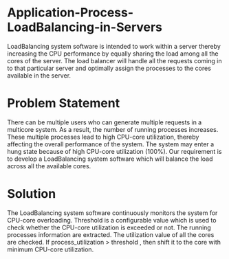 # Application-Process-LoadBalancing-in-Servers
LoadBalancing system software is intended to work within a server thereby increasing the CPU performance by equally sharing the load among all the cores of the server.
The load balancer will handle all the requests coming in to that particular server and optimally assign the processes to the cores available in the server.

# Problem Statement
There can be multiple users who can generate multiple requests in a multicore system. As a result, the number of running processes increases.
These multiple processes lead to high CPU-core utilization, thereby affecting the overall performance of the system. The system may enter a hung state because of high CPU-core utilization (100%). 
Our requirement is to develop a LoadBalancing system software which will balance the load across all the available cores. 

# Solution
The LoadBalancing  system software continuously monitors the system for CPU-core overloading. Threshold is a configurable value which is used to check whether the CPU-core utilization is exceeded or not.
The running processes information are extracted.
The utilization value of all the cores are checked.
If process_utilization > threshold , then shift it to the core with minimum CPU-core utilization.
